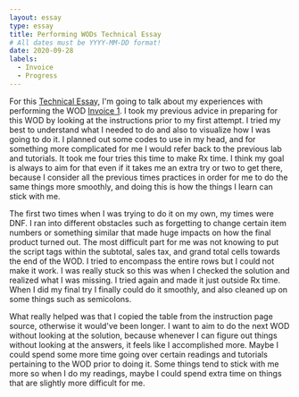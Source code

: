 ```yaml
---
layout: essay
type: essay
title: Performing WODs Technical Essay
# All dates must be YYYY-MM-DD format!
date: 2020-09-28
labels:
  - Invoice
  - Progress
---
```



For this <a href="https://dport96.github.io/ITM352/morea/060.expressions-operators/experience-preparing-for-WOD.html">Technical Essay</a>, I'm going to talk about my experiences with performing the WOD <a href="https://dport96.github.io/ITM352/morea/060.expressions-operators/experience-invoice1.html">Invoice 1</a>. I took my previous advice in preparing for this WOD by looking at the instructions prior to my first attempt. I tried my best to understand what I needed to do and also to visualize how I was going to do it. I planned out some codes to use in my head, and for something more complicated for me I would refer back to the previous lab and tutorials. It took me four tries this time to make Rx time. I think my goal is always to aim for that even if it takes me an extra try or two to get there, because I consider all the previous times practices in order for me to do the same things more smoothly, and doing this is how the things I learn can stick with me. 

The first two times when I was trying to do it on my own, my times were DNF. I ran into different obstacles such as forgetting to change certain item numbers or something similar that made huge impacts on how the final product turned out. The most difficult part for me was not knowing to put the script tags within the subtotal, sales tax, and grand total cells towards the end of the WOD. I tried to encompass the entire rows but I could not make it work. I was really stuck so this was when I checked the solution and realized what I was missing. I tried again and made it just outside Rx time. When I did my final try I finally could do it smoothly, and also cleaned up on some things such as semicolons.

What really helped was that I copied the table from the instruction page source, otherwise it would've been longer. I want to aim to do the next WOD without looking at the solution, because whenever I can figure out things without looking at the answers, it feels like I accomplished more. Maybe I could spend some more time going over certain readings and tutorials pertaining to the WOD prior to doing it. Some things tend to stick with me more so when I do my readings, maybe I could spend extra time on things that are slightly more difficult for me.
